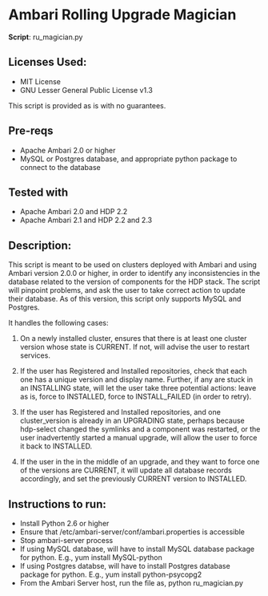 # Ambari Rolling Upgrade Magician


**Script**: ru_magician.py

## Licenses Used:
* MIT License
* GNU Lesser General Public License v1.3

This script is provided as is with no guarantees.

## Pre-reqs
* Apache Ambari 2.0 or higher
* MySQL or Postgres database, and appropriate python package to connect to the database

## Tested with
* Apache Ambari 2.0 and HDP 2.2
* Apache Ambari 2.1 and HDP 2.2 and 2.3

## Description:
This script is meant to be used on clusters deployed with Ambari and using Ambari version 2.0.0 or higher, in order
to identify any inconsistencies in the database related to the version of components for the HDP stack.
The script will pinpoint problems, and ask the user to take correct action to update their database.
As of this version, this script only supports MySQL and Postgres.

It handles the following cases:

1. On a newly installed cluster, ensures that there is at least one cluster version whose state is CURRENT. If not, will advise the user to restart services.

2. If the user has Registered and Installed repositories, check that each one has a unique version and display name. Further, if any are stuck in an INSTALLING state, will let the user take three potential actions: leave as is, force to INSTALLED, force to INSTALL_FAILED (in order to retry).

3. If the user has Registered and Installed repositories, and one cluster_version is already in an UPGRADING state, perhaps because hdp-select changed the symlinks and a component was restarted, or the user inadvertently started a manual upgrade, will allow the user to force it back to INSTALLED.

4. If the user in the in the middle of an upgrade, and they want to force one of the versions are CURRENT, it will update all database records accordingly, and set the previously CURRENT version to INSTALLED.

## Instructions to run:
* Install Python 2.6 or higher
* Ensure that /etc/ambari-server/conf/ambari.properties is accessible
* Stop ambari-server process
* If using MySQL database, will have to install MySQL database package for python. E.g., yum install MySQL-python
* If using Postgres databse, will have to install Postgres database package for python. E.g., yum install python-psycopg2
* From the Ambari Server host, run the file as, python ru_magician.py
